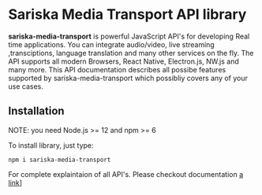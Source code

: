 # Sariska Media Transport API library

**sariska-media-transport** is powerful JavaScript API's for developing Real time applications. You can integrate
audio/video, live streaming ,transciptions, language translation and many other services on the fly. The API supports all modern Browsers, React Native,
Electron.js, NW.js and many more. This API documentation describes all possibe features supported by
sariska-media-transport which possibliy covers any of your use cases.


## Installation

NOTE: you need Node.js >= 12 and npm >= 6

To install library, just type:

```shell
npm i sariska-media-transport

```

For complete explaintaion of all API's. Please checkout documentation [a link](http://localhost:3000/docs/sariska-media-javascript)]
































